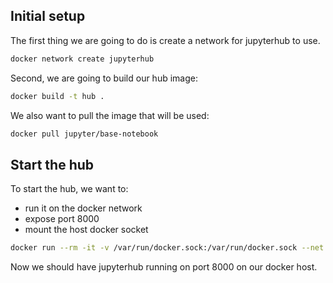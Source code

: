 
## Initial setup

The first thing we are going to do is create a network for jupyterhub to use.

```bash
docker network create jupyterhub
```

Second, we are going to build our hub image:

```bash
docker build -t hub .
```

We also want to pull the image that will be used:

```bash
docker pull jupyter/base-notebook
```

## Start the hub

To start the hub, we want to:

- run it on the docker network
- expose port 8000
- mount the host docker socket

```bash
docker run --rm -it -v /var/run/docker.sock:/var/run/docker.sock --net jupyterhub --name jupyterhub -p 8000:8000 hub
```

Now we should have jupyterhub running on port 8000 on our docker host.


